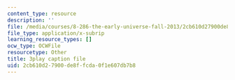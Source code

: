 ```yaml
---
content_type: resource
description: ''
file: /media/courses/8-286-the-early-universe-fall-2013/2cb610d27900de8ffcda0f1e607db7b8_U_Ot1PTuUv4.srt
file_type: application/x-subrip
learning_resource_types: []
ocw_type: OCWFile
resourcetype: Other
title: 3play caption file
uid: 2cb610d2-7900-de8f-fcda-0f1e607db7b8
---
```

